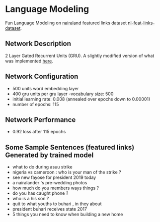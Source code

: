 # Language Modeling
Fun Language Modeling on [nairaland](http://nairaland.com/links/0) featured links dataset [nl-feat-links-dataset](https://github.com/dlpbc/).

## Network Description
2 Layer Gated Recurrent Units (GRU). A slightly modified version of what was implemented [here](https://github.com/dennybritz/rnn-tutorial-gru-lstm).

## Network Configuration
- 500 units word embedding layer  
- 400 gru units per gru layer
-vocabulary size: 500
- initial learning rate: 0.008 (annealed over epochs down to 0.00001)
- number of epochs: 115

## Network Performance
- 0.92 loss after 115 epochs

## Some Sample Sentences (featured links) Generated by trained model
- what to do during asuu strike
- nigeria vs cameroon : who is your man of the strike ?
- see new fayose for president 2019 today
- a nairalander 's pre-wedding photos
- how much do you members ways things ?
- do you has caught phone ?
- who is a his son ?
- quit to what youths to buhari , in they about
- president buhari receives state 2017
- 5 things you need to know when building a new home
